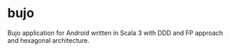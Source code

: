 # bujo
Bujo application for Android written in Scala 3
with DDD and FP approach and hexagonal architecture.
